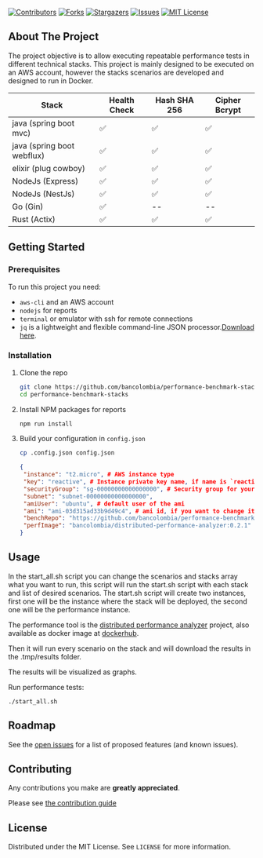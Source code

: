 [![Contributors][contributors-shield]][contributors-url]
[![Forks][forks-shield]][forks-url]
[![Stargazers][stars-shield]][stars-url]
[![Issues][issues-shield]][issues-url]
[![MIT License][license-shield]][license-url]

## About The Project

The project objective is to allow executing repeatable performance tests in different technical stacks. This project is
mainly designed to be executed on an AWS account, however the stacks scenarios are developed and designed to run in
Docker.

| Stack | Health Check | Hash SHA 256| Cipher Bcrypt|
|--|--|--|--|
|java (spring boot mvc)|✅|✅|✅|
|java (spring boot webflux)|✅|✅|✅|
|elixir (plug cowboy)|✅|✅|✅|
|NodeJs (Express)|✅|✅|✅|
|NodeJs (NestJs)|✅|✅|✅|
|Go (Gin)|✅|--|--|
|Rust (Actix)|✅|✅|✅|

## Getting Started

### Prerequisites

To run this project you need:

* `aws-cli` and an AWS account
* `nodejs` for reports
* `terminal` or emulator with ssh for remote connections
* `jq` is a lightweight and flexible command-line JSON processor.[Download here](https://stedolan.github.io/jq/download/).

### Installation

1. Clone the repo
   ```sh
   git clone https://github.com/bancolombia/performance-benchmark-stacks
   cd performance-benchmark-stacks
   ```
2. Install NPM packages for reports
   ```sh
   npm run install
   ```
3. Build your configuration in `config.json`
   ```sh
   cp .config.json config.json
   ```
   ```json
   {
    "instance": "t2.micro", # AWS instance type
    "key": "reactive", # Instance private key name, if name is `reactive` the key file should be in root of this project with `reactive.pem` name. 
    "securityGroup": "sg-00000000000000000", # Security group for your instances, should allow requests to the 8080 port
    "subnet": "subnet-00000000000000000",
    "amiUser": "ubuntu", # default user of the ami
    "ami": "ami-03d315ad33b9d49c4", # ami id, if you want to change it, you should change the docker installation file, located in the infra folder
    "benchRepo": "https://github.com/bancolombia/performance-benchmark-stacks.git",
    "perfImage": "bancolombia/distributed-performance-analyzer:0.2.1"
   }
   ```

## Usage

In the start_all.sh script you can change the scenarios and stacks array what you want to run, this script will run the
start.sh script with each stack and list of desired scenarios. The start.sh script will create two instances, first one
will be the instance where the stack will be deployed, the second one will be the performance instance.

The performance tool is the [distributed performance analyzer](https://github.com/bancolombia/distributed-performance-analyzer) project, also available as docker image at [dockerhub](https://hub.docker.com/repository/docker/bancolombia/distributed-performance-analyzer).

Then it will run every scenario on the stack and will download the results in the .tmp/results folder.

The results will be visualized as graphs.

Run performance tests:

```shell
./start_all.sh
```

## Roadmap

See the [open issues](https://github.com/bancolombia/performance-benchmark-stacks/issues) for a list of proposed
features (and known issues).

## Contributing

Any contributions you make are **greatly appreciated**.

Please see [the contribution guide](https://github.com/bancolombia/performance-benchmark-stacks/wiki/Contributing)

## License

Distributed under the MIT License. See `LICENSE` for more information.

[contributors-shield]: https://img.shields.io/github/contributors/bancolombia/performance-benchmark-stacks.svg?style=for-the-badge

[contributors-url]: https://github.com/bancolombia/performance-benchmark-stacks/graphs/contributors

[forks-shield]: https://img.shields.io/github/forks/bancolombia/performance-benchmark-stacks.svg?style=for-the-badge

[forks-url]: https://github.com/bancolombia/performance-benchmark-stacks/network/members

[stars-shield]: https://img.shields.io/github/stars/bancolombia/performance-benchmark-stacks.svg?style=for-the-badge

[stars-url]: https://github.com/bancolombia/performance-benchmark-stacks/stargazers

[issues-shield]: https://img.shields.io/github/issues/bancolombia/performance-benchmark-stacks.svg?style=for-the-badge

[issues-url]: https://github.com/bancolombia/performance-benchmark-stacks/issues

[license-shield]: https://img.shields.io/github/license/bancolombia/performance-benchmark-stacks.svg?style=for-the-badge

[license-url]: https://github.com/bancolombia/performance-benchmark-stacks/blob/main/LICENSE
